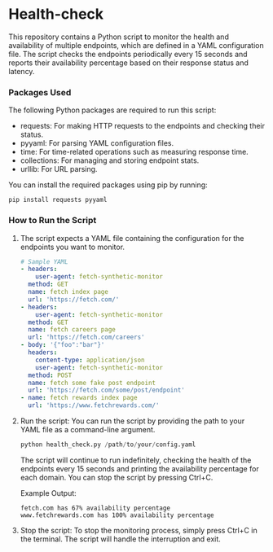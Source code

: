 # Health-check

This repository contains a Python script to monitor the health and availability of multiple endpoints, which are defined in a YAML configuration file. The script checks the endpoints periodically every 15 seconds and reports their availability percentage based on their response status and latency.

### Packages Used
The following Python packages are required to run this script:

* requests: For making HTTP requests to the endpoints and checking their status.
* pyyaml: For parsing YAML configuration files.
* time: For time-related operations such as measuring response time.
* collections: For managing and storing endpoint stats.
* urllib: For URL parsing.

You can install the required packages using pip by running:

```
pip install requests pyyaml
```

### How to Run the Script
1. The script expects a YAML file containing the configuration for the endpoints you want to monitor.
   
   ```yaml
   # Sample YAML
   - headers:
       user-agent: fetch-synthetic-monitor
     method: GET
     name: fetch index page
     url: 'https://fetch.com/'
   - headers:
       user-agent: fetch-synthetic-monitor
     method: GET
     name: fetch careers page
     url: 'https://fetch.com/careers'
   - body: '{"foo":"bar"}'
     headers:
       content-type: application/json
       user-agent: fetch-synthetic-monitor
     method: POST
     name: fetch some fake post endpoint
     url: 'https://fetch.com/some/post/endpoint'
   - name: fetch rewards index page
     url: 'https://www.fetchrewards.com/'
   ```
2. Run the script:
   You can run the script by providing the path to your YAML file as a command-line argument.

   ```python
   python health_check.py /path/to/your/config.yaml
   ```
   The script will continue to run indefinitely, checking the health of the endpoints every 15 seconds and printing the availability percentage for 
   each domain. You can stop the script by pressing Ctrl+C.

   Example Output:
   
   ```
   fetch.com has 67% availability percentage
   www.fetchrewards.com has 100% availability percentage
   ```
3. Stop the script:
   To stop the monitoring process, simply press Ctrl+C in the terminal. The script will handle the interruption and exit.
   
